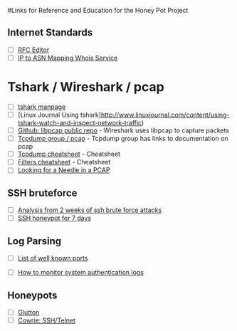 #Links for Reference and Education for the Honey Pot Project

## Internet Standards
- [ ] [RFC Editor](https://www.rfc-editor.org/)
- [ ] [IP to ASN Mapping Whois Service](https://www.circl.lu/services/ip-asn-history/)

# Tshark / Wireshark / pcap
- [ ] [tshark manpage](https://www.wireshark.org/docs/man-pages/tshark.html)
- [ ] [Linux Journal Using tshark]http://www.linuxjournal.com/content/using-tshark-watch-and-inspect-network-traffic)
- [ ] [Github: libpcap public repo](https://github.com/the-tcpdump-group/libpcap) - Wireshark uses libpcap to capture packets
- [ ] [Tcpdump group / pcap](http://www.tcpdump.org/) - Tcpdump group has links to documentation on pcap
- [ ] [Tcpdump cheatsheet](http://packetlife.net/media/library/12/tcpdump.pdf) - Cheatsheet
- [ ] [Filters cheatsheet](http://packetlife.net/media/library/13/Wireshark_Display_Filters.pdf) - Cheatsheet
- [ ] [Looking for a Needle in a PCAP](http://blogs.cisco.com/security/finding-a-needle-in-a-pcap)

## SSH bruteforce
- [ ] [Analysis from 2 weeks of ssh brute force attacks](https://www.lightbluetouchpaper.org/2012/01/25/observations-from-two-weeks-of-ssh-brute-force-attacks/)
- [ ] [SSH honeypot for 7 days](https://dzone.com/articles/what-i-learned-after-using-an-ssh-honeypot-for-7-d)

## Log Parsing
- [ ] [List of well known ports](https://en.wikipedia.org/wiki/List_of_TCP_and_UDP_port_numbers)
- [ ] [How to monitor system authentication logs](https://www.digitalocean.com/community/tutorials/how-to-monitor-system-authentication-logs-on-ubuntu)


## Honeypots
- [ ] [Glutton](https://github.com/mushorg/glutton)
- [ ] [Cowrie: SSH/Telnet](https://github.com/micheloosterhof/cowrie)
